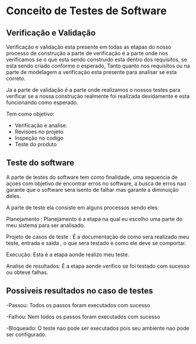# Conceito de Testes de Software

## Verificação e Validação 

Verificação e validação esta presente em todas as etapas do nosso processo de construção a parte de verificação é a parte onde nos verificamos se o que esta sendo construido esta dentro dos requisitos, se esta sendo criado conforme o esperado,
Tanto quanto nos requisitos ou na parte de modelagem a verificação esta presente para analisar se esta correto.

Ja a parte de validação é a parte onde realizamos o nossos testes para verificar se a nossa construção realmente foi realizada devidamente e esta funcionando como esperado.

Tem como objetivo:

- Verificação e analise.
- Revisoes no projeto
- Inspeção no codigo
- Teste do produto

## Teste do software

A parte de testes do software tem como finalidade, uma sequencia de açoes com objetivo de encontrar erros no software, a busca de erros nao garante que o software sera isento de falhar mas garante a diminuição deles.

A parte de teste ela consiste em alguns processos sendo eles:

Planejamento : Planejamento é a etapa na qual eu escolho uma parte do meu sistema para ser analisado.

Projeto de casos de teste : É a documentação de como sera realizado meu teste, entrada e saida , o que sera testado e como ele deve se comportar.

Execução: Esta é a etapa aonde realizo meu teste.

Analise de resultados: É a etapa aonde verifico se foi testado com sucesso ou obteve falhas.

## Possiveis resultados no caso de testes

-Passou: Todos os passos foram executados com sucesso 

-Falhou: Nem todos os passos foram executados com sucesso

-Bloqueado: O teste nao pode ser executados pois seu ambiente nao pode ser configurado.

